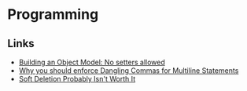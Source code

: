 # Programming

## Links

- [Building an Object Model: No setters allowed](https://beberlei.de/2012/08/22/building_an_object_model__no_setters_allowed.html)
- [Why you should enforce Dangling Commas for Multiline Statements](https://medium.com/@nikgraf/why-you-should-enforce-dangling-commas-for-multiline-statements-d034c98e36f8)
- [Soft Deletion Probably Isn't Worth It](https://brandur.org/soft-deletion)
